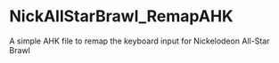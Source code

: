 # NickAllStarBrawl_RemapAHK
A simple AHK file to remap the keyboard input for Nickelodeon All-Star Brawl
